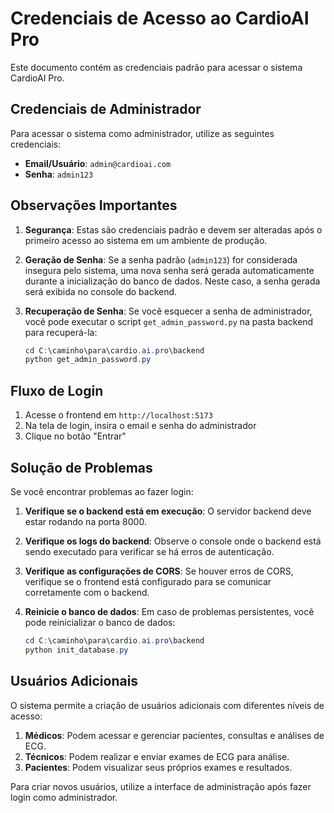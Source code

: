 # Credenciais de Acesso ao CardioAI Pro

Este documento contém as credenciais padrão para acessar o sistema CardioAI Pro.

## Credenciais de Administrador

Para acessar o sistema como administrador, utilize as seguintes credenciais:

- **Email/Usuário**: `admin@cardioai.com`
- **Senha**: `admin123`

## Observações Importantes

1. **Segurança**: Estas são credenciais padrão e devem ser alteradas após o primeiro acesso ao sistema em um ambiente de produção.

2. **Geração de Senha**: Se a senha padrão (`admin123`) for considerada insegura pelo sistema, uma nova senha será gerada automaticamente durante a inicialização do banco de dados. Neste caso, a senha gerada será exibida no console do backend.

3. **Recuperação de Senha**: Se você esquecer a senha de administrador, você pode executar o script `get_admin_password.py` na pasta backend para recuperá-la:

   ```powershell
   cd C:\caminho\para\cardio.ai.pro\backend
   python get_admin_password.py
   ```

## Fluxo de Login

1. Acesse o frontend em `http://localhost:5173`
2. Na tela de login, insira o email e senha do administrador
3. Clique no botão "Entrar"

## Solução de Problemas

Se você encontrar problemas ao fazer login:

1. **Verifique se o backend está em execução**: O servidor backend deve estar rodando na porta 8000.

2. **Verifique os logs do backend**: Observe o console onde o backend está sendo executado para verificar se há erros de autenticação.

3. **Verifique as configurações de CORS**: Se houver erros de CORS, verifique se o frontend está configurado para se comunicar corretamente com o backend.

4. **Reinicie o banco de dados**: Em caso de problemas persistentes, você pode reinicializar o banco de dados:

   ```powershell
   cd C:\caminho\para\cardio.ai.pro\backend
   python init_database.py
   ```

## Usuários Adicionais

O sistema permite a criação de usuários adicionais com diferentes níveis de acesso:

1. **Médicos**: Podem acessar e gerenciar pacientes, consultas e análises de ECG.
2. **Técnicos**: Podem realizar e enviar exames de ECG para análise.
3. **Pacientes**: Podem visualizar seus próprios exames e resultados.

Para criar novos usuários, utilize a interface de administração após fazer login como administrador.